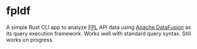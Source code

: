 # fpldf
A simple Rust CLI app to analyze [FPL](https://fantasy.premierleague.com/) API data using [Apache DataFusion](https://github.com/apache/arrow-datafusion) as its query execution framework. Works well with standard query syntax. Still works on progress. 
